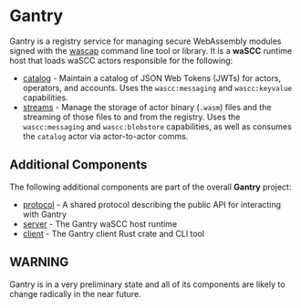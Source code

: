 # Gantry

Gantry is a registry service for managing secure WebAssembly modules signed with the [wascap](https://github.com/wascc/wascap) command line tool or library. It is a **waSCC** runtime host that loads waSCC actors responsible for the following:

* [catalog](./catalog/README.md) - Maintain a catalog of JSON Web Tokens (JWTs) for actors, operators, and accounts. Uses the `wascc:messaging` and `wascc:keyvalue` capabilities.
* [streams](./streams/README.md) - Manage the storage of actor binary (`.wasm`) files and the streaming of those files to and from the registry. Uses the `wascc:messaging` and `wascc:blobstore` capabilities, as well as consumes the `catalog` actor via actor-to-actor comms.

## Additional Components

The following additional components are part of the overall **Gantry** project:

* [protocol](./protocol/README.md) - A shared protocol describing the public API for interacting with Gantry
* [server](./server/README.md) - The Gantry waSCC host runtime
* [client](./client/README.md) - The Gantry client Rust crate and CLI tool

## WARNING

Gantry is in a very preliminary state and all of its components are likely to change radically in the near future.
